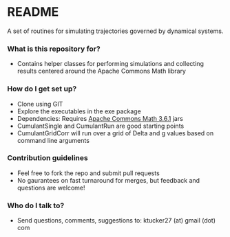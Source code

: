 # README #

A set of routines for simulating trajectories governed by dynamical systems.

### What is this repository for? ###

* Contains helper classes for performing simulations and collecting results centered around the Apache Commons Math library

### How do I get set up? ###

* Clone using GIT
* Explore the executables in the exe package
* Dependencies: Requires [Apache Commons Math 3.6.1](http://commons.apache.org/proper/commons-math/download_math.cgi) jars
* CumulantSingle and CumulantRun are good starting points
* CumulantGridCorr will run over a grid of Delta and g values based on command line arguments

### Contribution guidelines ###

* Feel free to fork the repo and submit pull requests
* No gaurantees on fast turnaround for merges, but feedback and questions are welcome!

### Who do I talk to? ###

* Send questions, comments, suggestions to: ktucker27 (at) gmail (dot) com